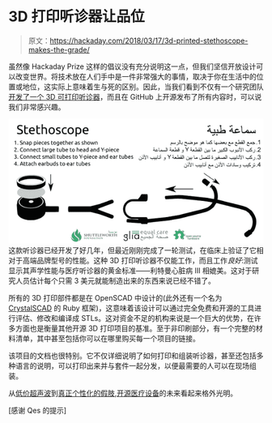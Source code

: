 # 3D 打印听诊器让品位

> 原文：<https://hackaday.com/2018/03/17/3d-printed-stethoscope-makes-the-grade/>

虽然像 Hackaday Prize 这样的倡议没有充分说明这一点，但我们坚信开放设计可以改变世界。将技术放在人们手中是一件非常强大的事情，取决于你在生活中的位置或地位，这实际上意味着生与死的区别。因此，当我们看到不仅有一个研究团队[开发了一个 3D 可打印听诊器](https://github.com/GliaX/Stethoscope)，而且在 GitHub 上开源发布了所有内容时，可以说我们非常感兴趣。

[![](img/9bfd41488cfeb79c25fb969fff39a188.png)](https://hackaday.com/wp-content/uploads/2018/03/3dpsteth_detail.png) 这款听诊器已经开发了好几年，但最近刚刚完成了一轮测试，在临床上验证了它相对于高端品牌型号的性能。这种 3D 打印听诊器不仅能工作，而且工作*良好*:测试显示其声学性能与医疗听诊器的黄金标准——利特曼心脏病 III 相媲美。这对于研究人员估计每个只需 3 美元就能制造出来的东西来说已经不错了。

所有的 3D 打印部件都是在 OpenSCAD 中设计的(此外还有一个名为 [CrystalSCAD](https://github.com/jglauche/CrystalScad) 的 Ruby 框架)，这意味着该设计可以通过完全免费和开源的工具进行评估、修改和编译成 STLs。这对资金不足的机构来说是一个巨大的优势，在许多方面也是衡量其他开源 3D 打印项目的基准。至于非印刷部分，有一个完整的材料清单，其中甚至包括你可以在哪里购买每一个项目的链接。

该项目的文档也很特别。它不仅详细说明了如何打印和组装听诊器，甚至还包括多种语言的说明，可以打印出来并与套件一起分发，以便最需要的人可以在现场组装。

从[低价超声波](https://hackaday.com/2016/04/12/a-developers-kit-for-medical-ultrasound/)到[真正个性化的假肢](https://hackaday.com/2015/04/03/hacklet-41-prosthetics-projects/),[开源医疗设备](https://hackaday.com/2018/01/30/making-the-case-for-open-source-medical-devices/)的未来看起来格外光明。

[感谢 Qes 的提示]